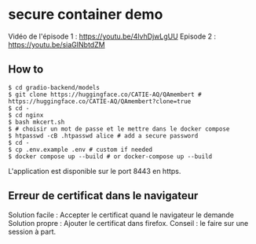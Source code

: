 # secure container demo

Vidéo de l'épisode 1 : https://youtu.be/4lvhDjwLgUU
Episode 2 : https://youtu.be/siaGINbtdZM

## How to

```
$ cd gradio-backend/models
$ git clone https://huggingface.co/CATIE-AQ/QAmembert # https://huggingface.co/CATIE-AQ/QAmembert?clone=true
$ cd -
$ cd nginx
$ bash mkcert.sh
$ # choisir un mot de passe et le mettre dans le docker compose
$ htpasswd -cB .htpasswd alice # add a secure password
$ cd -
$ cp .env.example .env # custom if needed
$ docker compose up --build # or docker-compose up --build
```

L'application est disponible sur le port 8443 en https.

## Erreur de certificat dans le navigateur

Solution facile : Accepter le certificat quand le navigateur le demande
Solution propre : Ajouter le certificat dans firefox. Conseil : le faire sur une session à part.
